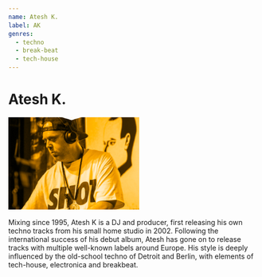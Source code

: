 ```yaml
---
name: Atesh K.
label: AK
genres:
  - techno
  - break-beat
  - tech-house
---
```


# Atesh K.

![](./assets/images/_sample.png)

Mixing since 1995, Atesh K is a DJ and producer, first releasing his own techno tracks from his small home studio in 2002. Following the international success of his debut album, Atesh has gone on to release tracks with multiple well-known labels around Europe. His style is deeply influenced by the old-school techno of Detroit and Berlin, with elements of tech-house, electronica and breakbeat.
